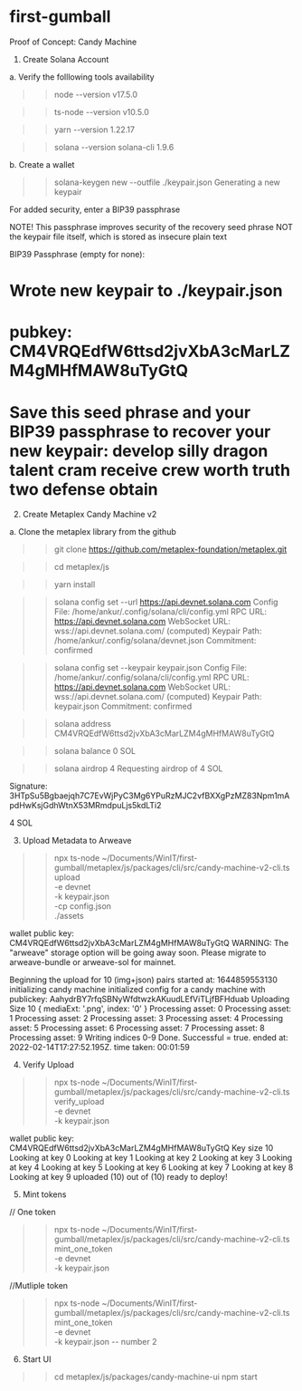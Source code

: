# first-gumball
Proof of Concept: Candy Machine

1. Create Solana Account
	
a. Verify the folllowing tools availability
>> node --version
v17.5.0

>> ts-node --version
v10.5.0

>> yarn --version
1.22.17

>> solana --version
solana-cli 1.9.6

b. Create a wallet
>> solana-keygen new --outfile ./keypair.json
Generating a new keypair

For added security, enter a BIP39 passphrase

NOTE! This passphrase improves security of the recovery seed phrase NOT the
keypair file itself, which is stored as insecure plain text

BIP39 Passphrase (empty for none): 

Wrote new keypair to ./keypair.json
============================================================================
pubkey: CM4VRQEdfW6ttsd2jvXbA3cMarLZM4gMHfMAW8uTyGtQ
============================================================================
Save this seed phrase and your BIP39 passphrase to recover your new keypair:
develop silly dragon talent cram receive crew worth truth two defense obtain
============================================================================

2. Create Metaplex Candy Machine v2

a. Clone the metaplex library from the github

>> git clone https://github.com/metaplex-foundation/metaplex.git

>> cd metaplex/js

>> yarn install

>> solana config set --url https://api.devnet.solana.com
Config File: /home/ankur/.config/solana/cli/config.yml
RPC URL: https://api.devnet.solana.com 
WebSocket URL: wss://api.devnet.solana.com/ (computed)
Keypair Path: /home/ankur/.config/solana/devnet.json 
Commitment: confirmed

>> solana config set --keypair keypair.json
Config File: /home/ankur/.config/solana/cli/config.yml
RPC URL: https://api.devnet.solana.com 
WebSocket URL: wss://api.devnet.solana.com/ (computed)
Keypair Path: keypair.json 
Commitment: confirmed

>> solana address
CM4VRQEdfW6ttsd2jvXbA3cMarLZM4gMHfMAW8uTyGtQ

>> solana balance
0 SOL

>> solana airdrop 4
Requesting airdrop of 4 SOL

Signature: 3HTpSu5Bgbaejqh7C7EvWjPyC3Mg6YPuRzMJC2vfBXXgPzMZ83Npm1mApdHwKsjGdhWtnX53MRmdpuLjs5kdLTi2

4 SOL

3. Upload Metadata to Arweave

>> npx ts-node ~/Documents/WinIT/first-gumball/metaplex/js/packages/cli/src/candy-machine-v2-cli.ts upload \
    -e devnet \
    -k keypair.json \
    -cp config.json \
    ./assets

wallet public key: CM4VRQEdfW6ttsd2jvXbA3cMarLZM4gMHfMAW8uTyGtQ
WARNING: The "arweave" storage option will be going away soon. Please migrate to arweave-bundle or arweave-sol for mainnet.

Beginning the upload for 10 (img+json) pairs
started at: 1644859553130
initializing candy machine
initialized config for a candy machine with publickey: AahydrBY7rfqSBNyWfdtwzkAKuudLEfViTLjfBFHduab
Uploading Size 10 { mediaExt: '.png', index: '0' }
Processing asset: 0
Processing asset: 1
Processing asset: 2
Processing asset: 3
Processing asset: 4
Processing asset: 5
Processing asset: 6
Processing asset: 7
Processing asset: 8
Processing asset: 9
Writing indices 0-9
Done. Successful = true.
ended at: 2022-02-14T17:27:52.195Z. time taken: 00:01:59

4. Verify Upload

>> npx ts-node ~/Documents/WinIT/first-gumball/metaplex/js/packages/cli/src/candy-machine-v2-cli.ts verify_upload \
    -e devnet \
    -k keypair.json

wallet public key: CM4VRQEdfW6ttsd2jvXbA3cMarLZM4gMHfMAW8uTyGtQ
Key size 10
Looking at key  0
Looking at key  1
Looking at key  2
Looking at key  3
Looking at key  4
Looking at key  5
Looking at key  6
Looking at key  7
Looking at key  8
Looking at key  9
uploaded (10) out of (10)
ready to deploy!

5. Mint tokens

// One token
>> npx ts-node ~/Documents/WinIT/first-gumball/metaplex/js/packages/cli/src/candy-machine-v2-cli.ts mint_one_token \
    -e devnet \
    -k keypair.json

//Mutliple token
>> npx ts-node ~/Documents/WinIT/first-gumball/metaplex/js/packages/cli/src/candy-machine-v2-cli.ts mint_one_token \
    -e devnet \
    -k keypair.json
    -- number 2

6. Start UI

>> cd metaplex/js/packages/candy-machine-ui
>> npm start